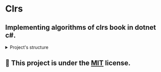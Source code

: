 # Clrs
## Implementing algorithms of clrs book in dotnet c#.

<details><summary>Project's structure</summary>
  <ul>
    <li>
      Clrs-Service<br> A dotnet class library project contaning clrs book's algorihtms.<br>
    </li>
    <li>
      Clrs-Console<br> A dotnet console project to test for yourself.<br>
    </li>
    <li>
      Clrs-Test<br> A dotnet nunit project to write diffrent tests for the algorithms.<br>
    </li>
 </ul>
</details>
<h2>
<g-emoji class="g-emoji" alias="scroll" fallback-src="https://github.githubassets.com/images/icons/emoji/unicode/1f4dc.png">📜</g-emoji>
This project is under the <a href="https://opensource.org/licenses/MIT" rel="nofollow">MIT</a> license.  
</h2>
